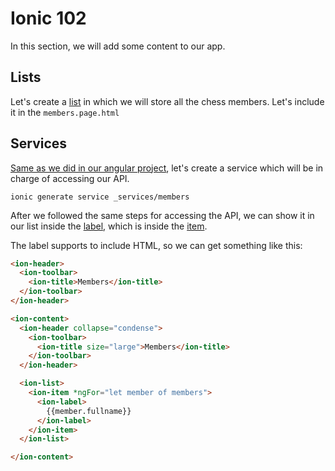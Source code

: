 # Ionic 102

In this section, we will add some content to our app.

## Lists

Let's create a [list](https://ionicframework.com/docs/api/list) in which we will store all the chess members. Let's include it in the `members.page.html`

## Services

[Same as we did in our angular project](https://github.com/franciscovilchezv/platform-based-development/blob/feat/5-ionic-intro/Labs/Lab4/webapp_101.md#making-an-http-call-from-the-ui), let's create a service which will be in charge of accessing our API.

```
ionic generate service _services/members
```

After we followed the same steps for accessing the API, we can show it in our list inside the [label](https://ionicframework.com/docs/api/label), which is inside the [item](https://ionicframework.com/docs/api/item).

The label supports to include HTML, so we can get something like this:

```html
<ion-header>
  <ion-toolbar>
    <ion-title>Members</ion-title>
  </ion-toolbar>
</ion-header>

<ion-content>
  <ion-header collapse="condense">
    <ion-toolbar>
      <ion-title size="large">Members</ion-title>
    </ion-toolbar>
  </ion-header>

  <ion-list>
    <ion-item *ngFor="let member of members">
      <ion-label>
        {{member.fullname}}
      </ion-label>
    </ion-item>
  </ion-list>

</ion-content>

```
